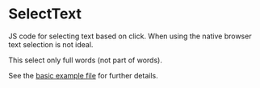 # SelectText

JS code for selecting text based on click.
When using the native browser text selection is not ideal.

This select only full words (not part of words).

See the [basic example file](index.html) for further details.
